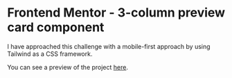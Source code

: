# Frontend Mentor - 3-column preview card component

I have approached this challenge with a mobile-first approach by using Tailwind as a CSS framework.

You can see a preview of the project [here](https://3-column-preview-t24d.vercel.app/).
